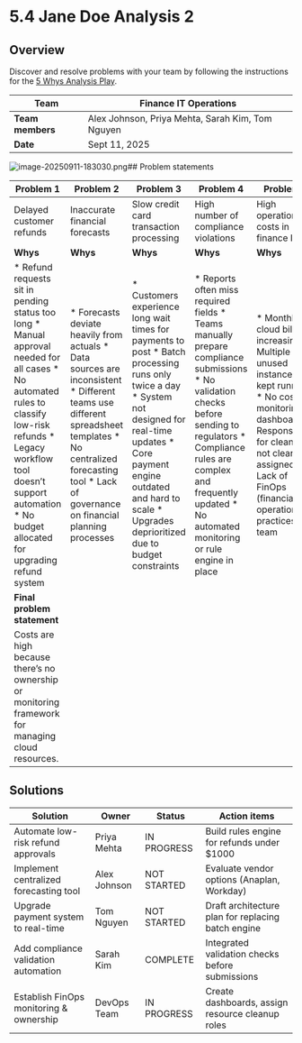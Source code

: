 # 5.4 Jane Doe Analysis 2

## Overview

Discover and resolve problems with your team by following the instructions for the [5 Whys Analysis Play](https://www.atlassian.com/team-playbook/plays/5-whys).



| **Team** | Finance IT Operations |
| --- | --- |
| **Team members** | Alex Johnson, Priya Mehta, Sarah Kim, Tom Nguyen |
| **Date** | Sept 11, 2025 |

![image-20250911-183030.png](../assets/2523247/image-20250911-183030.png)## Problem statements



| **Problem 1** | **Problem 2** | **Problem 3** | **Problem 4** | **Problem 5** |
| --- | --- | --- | --- | --- |
| Delayed customer refunds | Inaccurate financial forecasts | Slow credit card transaction processing | High number of compliance violations | High operational costs in finance IT |
| **Whys** | **Whys** | **Whys** | **Whys** | **Whys** |
| * Refund requests sit in pending status too long * Manual approval needed for all cases * No automated rules to classify low-risk refunds * Legacy workflow tool doesn’t support automation * No budget allocated for upgrading refund system | * Forecasts deviate heavily from actuals * Data sources are inconsistent * Different teams use different spreadsheet templates * No centralized forecasting tool * Lack of governance on financial planning processes | * Customers experience long wait times for payments to post * Batch processing runs only twice a day * System not designed for real-time updates * Core payment engine outdated and hard to scale * Upgrades deprioritized due to budget constraints | * Reports often miss required fields * Teams manually prepare compliance submissions * No validation checks before sending to regulators * Compliance rules are complex and frequently updated * No automated monitoring or rule engine in place | * Monthly cloud bills are increasing * Multiple unused instances kept running * No cost monitoring dashboards * Responsibility for cleanup not clearly assigned * Lack of FinOps (financial operations) practices in team |
| **Final problem statement** | | | | |
| Costs are high because there’s no ownership or monitoring framework for managing cloud resources. | | | | |

## Solutions



| **Solution** | **Owner** | **Status** | **Action items** |
| --- | --- | --- | --- |
| Automate low-risk refund approvals | Priya Mehta | IN PROGRESS | Build rules engine for refunds under $1000 |
| Implement centralized forecasting tool | Alex Johnson | NOT STARTED | Evaluate vendor options (Anaplan, Workday) |
| Upgrade payment system to real-time | Tom Nguyen | NOT STARTED | Draft architecture plan for replacing batch engine |
| Add compliance validation automation | Sarah Kim | COMPLETE | Integrated validation checks before submissions |
| Establish FinOps monitoring & ownership | DevOps Team | IN PROGRESS | Create dashboards, assign resource cleanup roles |

